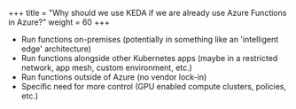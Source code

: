 +++
title = "Why should we use KEDA if we are already use Azure Functions in Azure?"
weight = 60
+++

* Run functions on-premises (potentially in something like an 'intelligent edge' architecture)
* Run functions alongside other Kubernetes apps (maybe in a restricted network, app mesh, custom environment, etc.)
* Run functions outside of Azure (no vendor lock-in)
* Specific need for more control (GPU enabled compute clusters, policies, etc.)
